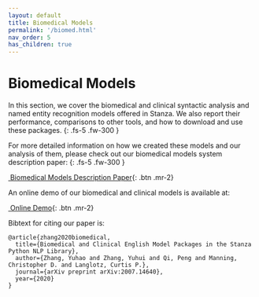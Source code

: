 ```yaml
---
layout: default
title: Biomedical Models
permalink: '/biomed.html'
nav_order: 5
has_children: true
---
```


# Biomedical Models

In this section, we cover the biomedical and clinical syntactic analysis and named entity recognition models offered in Stanza. We also report their performance, comparisons to other tools, and how to download and use these packages.
{: .fs-5 .fw-300 }

For more detailed information on how we created these models and our analysis of them, please check out our biomedical models system description paper:
{: .fs-5 .fw-300 }

[<i class="fas fa-book-open"></i> &nbsp;Biomedical Models Description Paper](https://arxiv.org/abs/2007.14640){: .btn .mr-2}

An online demo of our biomedical and clinical models is available at:

[<i class="fas fa-desktop"></i> &nbsp;Online Demo](http://stanza.run/bio){: .btn .mr-2}

Bibtext for citing our paper is:
```
@article{zhang2020biomedical,
  title={Biomedical and Clinical English Model Packages in the Stanza Python NLP Library},
  author={Zhang, Yuhao and Zhang, Yuhui and Qi, Peng and Manning, Christopher D. and Langlotz, Curtis P.},
  journal={arXiv preprint arXiv:2007.14640},
  year={2020}
}
```